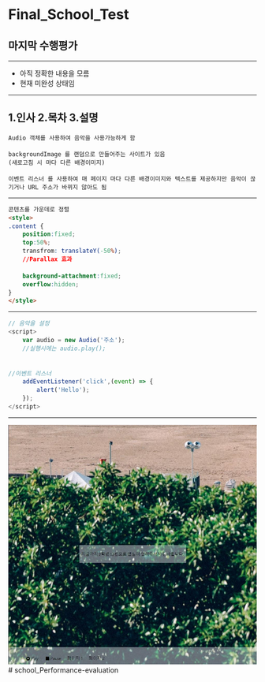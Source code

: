 # Final_School_Test
## 마지막 수행평가
---
- 아직 정확한 내용을 모름
- 현재 미완성 상태임
---
1.인사
2.목차
3.설명
---
```
Audio 객체를 사용하여 음악을 사용가능하게 함

backgroundImage 를 랜덤으로 만들어주는 사이트가 있음
(새로고침 시 마다 다른 배경이미지)

이벤트 리스너 를 사용하여 매 페이지 마다 다른 배경이미지와 텍스트를 제공하지만 음악이 끊기거나 URL 주소가 바뀌지 않아도 됨
```
---
```html
콘텐츠를 가운데로 정렬
<style>
.content {
    position:fixed;
    top:50%;
    transfrom: translateY(-50%);
    //Parallax 효과

    background-attachment:fixed;
    overflow:hidden;
}
</style>
```
---
```javascript
// 음악을 설정 
<script>
    var audio = new Audio('주소');
    //실행시에는 audio.play();


//이벤트 리스너
    addEventListener('click',(event) => {
        alert('Hello');
    });
</script>
```
---
![Image](./2-12Final.JPG)# school_Performance-evaluation
